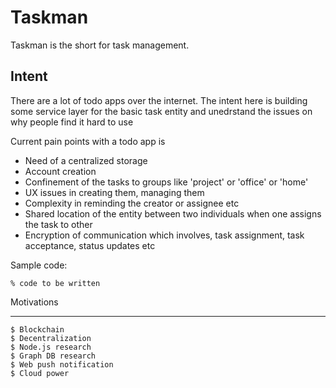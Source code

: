 # Taskman

Taskman is the short for task management. 

Intent
--------
There are a lot of todo apps over the internet. The intent here is building some service layer for the basic task entity and unedrstand the issues on why people find it hard to use

Current pain points with a todo app is

* Need of a centralized storage
* Account creation
* Confinement of the tasks to groups like 'project' or 'office' or 'home'
* UX issues in creating them, managing them
* Complexity in reminding the creator or assignee etc
* Shared location of the entity between two individuals when one assigns the task to other
* Encryption of communication which involves, task assignment, task acceptance, status updates etc

Sample code:

    % code to be written
    
Motivations
***********

    $ Blockchain
    $ Decentralization
    $ Node.js research
    $ Graph DB research
    $ Web push notification
    $ Cloud power
